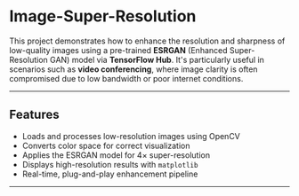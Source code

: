 # Image-Super-Resolution
This project demonstrates how to enhance the resolution and sharpness of low-quality images using a pre-trained **ESRGAN** (Enhanced Super-Resolution GAN) model via **TensorFlow Hub**. It's particularly useful in scenarios such as **video conferencing**, where image clarity is often compromised due to low bandwidth or poor internet conditions.

---

## Features

- Loads and processes low-resolution images using OpenCV
- Converts color space for correct visualization
- Applies the ESRGAN model for 4× super-resolution
- Displays high-resolution results with `matplotlib`
- Real-time, plug-and-play enhancement pipeline

---

